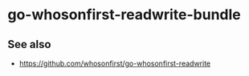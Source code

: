 # go-whosonfirst-readwrite-bundle

## See also

* https://github.com/whosonfirst/go-whosonfirst-readwrite
